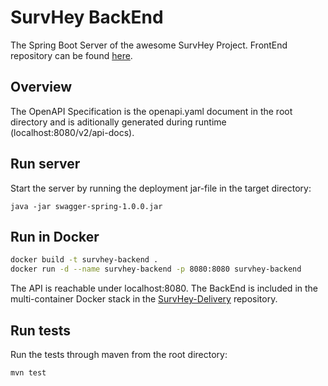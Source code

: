 # SurvHey BackEnd

The Spring Boot Server of the awesome SurvHey Project. FrontEnd repository can be found [here](https://github.com/LucaMueller1/SurvHey-FrontEnd).

## Overview 
The OpenAPI Specification is the openapi.yaml document in the root directory and is aditionally generated during runtime (localhost:8080/v2/api-docs).

## Run server
Start the server by running the deployment jar-file in the target directory:
```shell
java -jar swagger-spring-1.0.0.jar
```

## Run in Docker
```sh
docker build -t survhey-backend .
docker run -d --name survhey-backend -p 8080:8080 survhey-backend
```

The API is reachable under localhost:8080.
The BackEnd is included in the multi-container Docker stack in the [SurvHey-Delivery](https://git.dhbw-stuttgart.de/survhey/survhey-delivery) repository.

## Run tests

Run the tests through maven from the root directory:
```shell
mvn test
```
